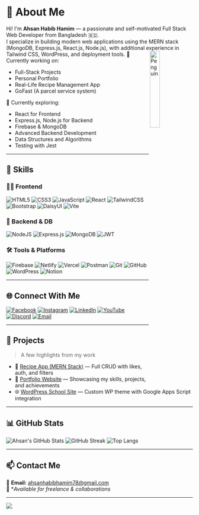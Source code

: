 # 💫 About Me
Hi! I'm **Ahsan Habib Hamim** — a passionate and self-motivated Full Stack Web Developer from Bangladesh 🇧🇩.  
I specialize in building modern web applications using the MERN stack (MongoDB, Express.js, React.js, Node.js), with additional experience in Tailwind CSS, WordPress, and deployment tools.
<img align="right" src="https://raw.githubusercontent.com/Tarikul-Islam-Anik/Animated-Fluent-Emojis/master/Emojis/Animals/Penguin.png" alt="Penguin" width="23%" />
🔭 Currently working on:  
- Full-Stack Projects  
- Personal Portfolio  
- Real-Life Recipe Management App
- GoFast (A parcel service system)

🌱 Currently exploring:  
- React for Frontend 
-  Express.js, Node.js for Backend 
- Firebase & MongoDB 
- Advanced Backend Development 
- Data Structures and Algorithms 
- Testing with Jest

---

## 🧠 Skills

### 👨‍💻 Frontend
![HTML5](https://img.shields.io/badge/html5-%23E34F26.svg?style=flat&logo=html5&logoColor=white)
![CSS3](https://img.shields.io/badge/css3-%231572B6.svg?style=flat&logo=css3&logoColor=white)
![JavaScript](https://img.shields.io/badge/javascript-%23F7DF1E.svg?style=flat&logo=javascript&logoColor=black)
![React](https://img.shields.io/badge/react-%2320232a.svg?style=flat&logo=react&logoColor=%2361DAFB)
![TailwindCSS](https://img.shields.io/badge/tailwindcss-%2338B2AC.svg?style=flat&logo=tailwind-css&logoColor=white)
![Bootstrap](https://img.shields.io/badge/bootstrap-%238511FA.svg?style=flat&logo=bootstrap&logoColor=white)
![DaisyUI](https://img.shields.io/badge/daisyui-%235A0EF8.svg?style=flat&logo=daisyui&logoColor=white)
![Vite](https://img.shields.io/badge/vite-%23646CFF.svg?style=flat&logo=vite&logoColor=white)

### 🧰 Backend & DB
![NodeJS](https://img.shields.io/badge/node.js-6DA55F.svg?style=flat&logo=node.js&logoColor=white)
![Express.js](https://img.shields.io/badge/express.js-%23404d59.svg?style=flat&logo=express&logoColor=white)
![MongoDB](https://img.shields.io/badge/mongodb-%234ea94b.svg?style=flat&logo=mongodb&logoColor=white)
![JWT](https://img.shields.io/badge/jwt-%23000000.svg?style=flat&logo=jsonwebtokens&logoColor=white)

### 🛠 Tools & Platforms
![Firebase](https://img.shields.io/badge/firebase-%23039BE5.svg?style=flat&logo=firebase)
![Netlify](https://img.shields.io/badge/netlify-%23000000.svg?style=flat&logo=netlify&logoColor=#00C7B7)
![Vercel](https://img.shields.io/badge/vercel-%23000000.svg?style=flat&logo=vercel&logoColor=white)
![Postman](https://img.shields.io/badge/postman-%23FF6C37.svg?style=flat&logo=postman&logoColor=white)
![Git](https://img.shields.io/badge/git-%23F05032.svg?style=flat&logo=git&logoColor=white)
![GitHub](https://img.shields.io/badge/github-%23121011.svg?style=flat&logo=github&logoColor=white)
![WordPress](https://img.shields.io/badge/wordpress-%23117AC9.svg?style=flat&logo=wordpress&logoColor=white)
![Notion](https://img.shields.io/badge/notion-%23000000.svg?style=flat&logo=notion&logoColor=white)

---

## 🌐 Connect With Me

[![Facebook](https://img.shields.io/badge/Facebook-%231877F2.svg?logo=Facebook&logoColor=white)](https://facebook.com/AhsanHabibHamim3.0)
[![Instagram](https://img.shields.io/badge/Instagram-%23E4405F.svg?logo=Instagram&logoColor=white)](https://instagram.com/ahsan_habibhamim)
[![LinkedIn](https://img.shields.io/badge/LinkedIn-%230077B5.svg?logo=linkedin&logoColor=white)](https://linkedin.com/in/ahsanhabibhamim)
[![YouTube](https://img.shields.io/badge/YouTube-%23FF0000.svg?logo=YouTube&logoColor=white)](https://youtube.com/@codeandtechwithahsan)
[![Discord](https://img.shields.io/badge/Discord-%237289DA.svg?logo=discord&logoColor=white)](https://discord.gg/ahsanhabibhamim)
[![Email](https://img.shields.io/badge/Gmail-D14836?logo=gmail&logoColor=white)](mailto:ahsanhabibhamim78@gmail.com)

---

## 🚀 Projects
> A few highlights from my work

- 🎯 [Recipe App (MERN Stack)](https://github.com/AhsanHabibHamim/recipe-app) — Full CRUD with likes, auth, and filters
- 💼 [Portfolio Website](https://github.com/AhsanHabibHamim/portfolio) — Showcasing my skills, projects, and achievements
- 🌐 [WordPress School Site](https://github.com/AhsanHabibHamim/nobokoli-school) — Custom WP theme with Google Apps Script integration

---

## 📊 GitHub Stats

![Ahsan's GitHub Stats](https://github-readme-stats.vercel.app/api?username=AhsanHabibHamim&theme=dark&hide_border=false&include_all_commits=true)
![GitHub Streak](https://nirzak-streak-stats.vercel.app/?user=AhsanHabibHamim&theme=dark&hide_border=false)
![Top Langs](https://github-readme-stats.vercel.app/api/top-langs/?username=AhsanHabibHamim&theme=dark&layout=compact&hide_border=false)

---

## 📫 Contact Me

📩 **Email:** [ahsanhabibhamim78@gmail.com](mailto:ahsanhabibhamim78@gmail.com)  
💬 **Available for freelance & collaborations*

---

[![](https://visitcount.itsvg.in/api?id=AhsanHabibHamim&icon=0&color=0)](https://visitcount.itsvg.in)

<!-- Created with ❤️ by Ahsan Habib Hamim -->


